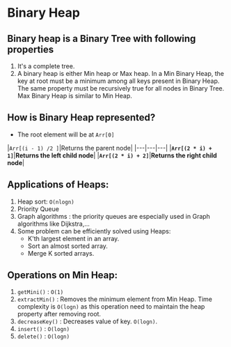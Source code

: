 # Binary Heap
## Binary heap is a Binary Tree with following properties
1. It's a complete tree.
2. A binary heap is either Min heap or Max heap. In a Min Binary Heap, the key at root must be a minimum among all keys present in Binary Heap. The same property must be recursively true for all nodes in Binary Tree. Max Binary Heap is similar to Min Heap.
## How is Binary Heap represented?
- The root element will be at `Arr[0]`

|`Arr[(i - 1) /2 ]`|Returns the parent node|
|---|---|---|
|**`Arr[(2 * i) + 1]`**|**Returns the left child node**|
|**`Arr[(2 * i) + 2]`**|**Returns the right child node**|
## Applications of Heaps:
1. Heap sort: `O(nlogn)`
2. Priority Queue
3. Graph algorithms : the priority queues are especially used in Graph algorithms like Dijkstra,...
4. Some problem can be efficiently solved using Heaps:
	- K'th largest element in an array.
	- Sort an almost sorted array.
	- Merge K sorted arrays.
## Operations on Min Heap:
1. `getMini()` : `O(1)`
2. `extractMin()` : Removes the minimum element from Min Heap. Time complexity is `O(logn)` as this operation need to maintain the heap property after removing root.
3. `decreaseKey()` : Decreases value of key. `O(logn)`.
4. `insert()` : `O(logn)`
5. `delete()` : `O(logn)`
<!--stackedit_data:
eyJoaXN0b3J5IjpbLTExMjAyOTMzNDgsMjA1OTU4NzQ4MCw0MD
k4MTQ2NDJdfQ==
-->